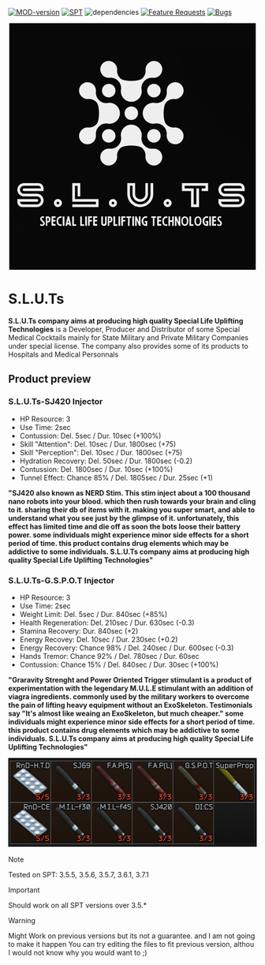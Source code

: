 [![MOD-version](https://img.shields.io/badge/MOD%20version-1.2.0-green)](https://github.com/Bulld0z3r-SPT/S.L.U.Ts/releases) [![SPT](https://img.shields.io/badge/SPT%20version-3.7.1-blue)](https://hub.sp-tarkov.com/files/file/16-spt-aki/#versions) ![dependencies](https://img.shields.io/badge/dependencies-none-green) [![Feature Requests](https://img.shields.io/github/issues/Bulld0z3r-SPT/S.L.U.Ts/feature-request.svg)](https://github.com/Bulld0z3r-SPT/S.L.U.Ts/issues?q=is%3Aopen+is%3Aissue+label%3Afeature-request+sort%3Areactions-%2B1-desc) [![Bugs](https://img.shields.io/github/issues/Bulld0z3r-SPT/S.L.U.Ts/bug.svg)](https://github.com/Bulld0z3r-SPT/S.L.U.Ts/issues?utf8=✓&q=is%3Aissue+is%3Aopen+label%3Abug)

<p align="center">
    <img src="/content/SLUTs_logo.png" height="500">
</p>

# S.L.U.Ts
**S.L.U.Ts company aims at producing high quality Special Life Uplifting Technologies** is a Developer, Producer and Distributor of some Special Medical Cocktails mainly for State Military and Private Military Companies under special license.
The company also provides some of its products to Hospitals and Medical Personnals

## Product preview

### S.L.U.Ts-SJ420 Injector
- HP Resource: 3
- Use Time: 2sec
- Contussion: Del. 5sec / Dur. 10sec (+100%)
- Skill "Attention": Del. 10sec / Dur. 1800sec (+75)
- Skill "Perception": Del. 10sec / Dur. 1800sec (+75)
- Hydration Recovery: Del. 50sec / Dur. 1800sec (-0.2)
- Contussion: Del. 1800sec / Dur. 10sec (+100%)
- Tunnel Effect: Chance 85% / Del. 1805sec / Dur. 25sec (+1)

**"SJ420 also known as NERD Stim. This stim inject about a 100 thousand nano robots into your blood. which then rush towards your brain and cling to it. sharing their db of items with it. making you super smart, and able to understand what you see just by the glimpse of it. unfortunately, this effect has limited time and die off as soon the bots loose their battery power. some individuals might experience minor side effects for a short period of time. this product contains drug elements which may be addictive to some individuals. S.L.U.Ts company aims at producing high quality Special Life Uplifting Technologies"**


### S.L.U.Ts-G.S.P.O.T Injector
- HP Resource: 3
- Use Time: 2sec
- Weight Limit: Del. 5sec / Dur. 840sec (+85%)
- Health Regeneration: Del. 210sec / Dur. 630sec (-0.3)
- Stamina Recovery: Dur. 840sec (+2)
- Energy Recovey: Del. 10sec / Dur. 230sec (+0.2)
- Energy Recovery: Chance 98% / Del. 240sec / Dur. 600sec (-0.3)
- Hands Tremor: Chance 92% / Del. 780sec / Dur. 60sec
- Contussion: Chance 15% / Del. 840sec / Dur. 30sec (+100%)

**"Graravity Strenght and Power Oriented Trigger stimulant is a product of experimentation with the legendary M.U.L.E stimulant with an addition of viagra ingredients. commonly used by the military workers to overcome the pain of lifting heavy equipment without an ExoSkeleton. Testimonials say "It's almost like weaing an ExoSkeleton, but much cheaper." some individuals might experience minor side effects for a short period of time. this product contains drug elements which may be addictive to some individuals. S.L.U.Ts company aims at producing high quality Special Life Uplifting Technologies"**

<p align="center">
    <img src="content/sluts_all.png" height="180">
</p>

> [!NOTE]
> Tested on SPT: 3.5.5, 3.5.6, 3.5.7, 3.6.1, 3.7.1

> [!IMPORTANT]
> Should work on all SPT versions over 3.5.*

> [!WARNING]
> Might Work on previous versions but its not a guarantee. and I am not going to make it happen
> You can try editing the files to fit previous version, althou I would not know why you would want to ;)
